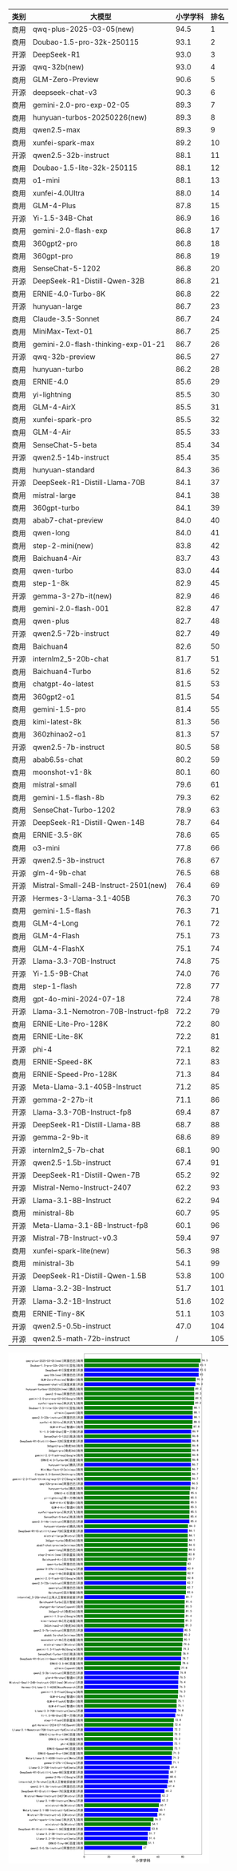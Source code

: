
| 类别 | 大模型                         | 小学学科 | 排名 |
|-----|------------------------------|---------|----|
|商用|qwq-plus-2025-03-05(new)|94.5|1|
|商用|Doubao-1.5-pro-32k-250115|93.1|2|
|开源|DeepSeek-R1|93.0|3|
|开源|qwq-32b(new)|93.0|4|
|商用|GLM-Zero-Preview|90.6|5|
|开源|deepseek-chat-v3|90.3|6|
|商用|gemini-2.0-pro-exp-02-05|89.3|7|
|商用|hunyuan-turbos-20250226(new)|89.3|8|
|商用|qwen2.5-max|89.3|9|
|商用|xunfei-spark-max|89.2|10|
|开源|qwen2.5-32b-instruct|88.1|11|
|商用|Doubao-1.5-lite-32k-250115|88.1|12|
|商用|o1-mini|88.1|13|
|商用|xunfei-4.0Ultra|88.0|14|
|商用|GLM-4-Plus|87.8|15|
|开源|Yi-1.5-34B-Chat|86.9|16|
|商用|gemini-2.0-flash-exp|86.8|17|
|商用|360gpt2-pro|86.8|18|
|商用|360gpt-pro|86.8|19|
|商用|SenseChat-5-1202|86.8|20|
|开源|DeepSeek-R1-Distill-Qwen-32B|86.8|21|
|商用|ERNIE-4.0-Turbo-8K|86.8|22|
|开源|hunyuan-large|86.7|23|
|商用|Claude-3.5-Sonnet|86.7|24|
|商用|MiniMax-Text-01|86.7|25|
|商用|gemini-2.0-flash-thinking-exp-01-21|86.7|26|
|开源|qwq-32b-preview|86.5|27|
|商用|hunyuan-turbo|86.2|28|
|商用|ERNIE-4.0|85.6|29|
|商用|yi-lightning|85.5|30|
|商用|GLM-4-AirX|85.5|31|
|商用|xunfei-spark-pro|85.5|32|
|商用|GLM-4-Air|85.5|33|
|商用|SenseChat-5-beta|85.4|34|
|开源|qwen2.5-14b-instruct|85.4|35|
|商用|hunyuan-standard|84.3|36|
|开源|DeepSeek-R1-Distill-Llama-70B|84.1|37|
|商用|mistral-large|84.1|38|
|商用|360gpt-turbo|84.1|39|
|商用|abab7-chat-preview|84.0|40|
|商用|qwen-long|84.0|41|
|商用|step-2-mini(new)|83.8|42|
|商用|Baichuan4-Air|83.7|43|
|商用|qwen-turbo|83.0|44|
|商用|step-1-8k|82.9|45|
|开源|gemma-3-27b-it(new)|82.9|46|
|商用|gemini-2.0-flash-001|82.8|47|
|商用|qwen-plus|82.7|48|
|开源|qwen2.5-72b-instruct|82.7|49|
|商用|Baichuan4|82.6|50|
|开源|internlm2_5-20b-chat|81.7|51|
|商用|Baichuan4-Turbo|81.6|52|
|商用|chatgpt-4o-latest|81.5|53|
|商用|360gpt2-o1|81.5|54|
|商用|gemini-1.5-pro|81.4|55|
|商用|kimi-latest-8k|81.3|56|
|商用|360zhinao2-o1|81.3|57|
|开源|qwen2.5-7b-instruct|80.5|58|
|商用|abab6.5s-chat|80.2|59|
|商用|moonshot-v1-8k|80.1|60|
|商用|mistral-small|79.6|61|
|商用|gemini-1.5-flash-8b|79.3|62|
|商用|SenseChat-Turbo-1202|78.9|63|
|开源|DeepSeek-R1-Distill-Qwen-14B|78.7|64|
|商用|ERNIE-3.5-8K|78.6|65|
|商用|o3-mini|77.8|66|
|开源|qwen2.5-3b-instruct|76.8|67|
|开源|glm-4-9b-chat|76.5|68|
|开源|Mistral-Small-24B-Instruct-2501(new)|76.4|69|
|开源|Hermes-3-Llama-3.1-405B|76.3|70|
|商用|gemini-1.5-flash|76.3|71|
|商用|GLM-4-Long|76.1|72|
|商用|GLM-4-Flash|75.1|73|
|商用|GLM-4-FlashX|75.1|74|
|开源|Llama-3.3-70B-Instruct|74.8|75|
|开源|Yi-1.5-9B-Chat|74.0|76|
|商用|step-1-flash|72.8|77|
|商用|gpt-4o-mini-2024-07-18|72.4|78|
|开源|Llama-3.1-Nemotron-70B-Instruct-fp8|72.2|79|
|商用|ERNIE-Lite-Pro-128K|72.2|80|
|商用|ERNIE-Lite-8K|72.2|81|
|开源|phi-4|72.1|82|
|商用|ERNIE-Speed-8K|72.1|83|
|商用|ERNIE-Speed-Pro-128K|71.3|84|
|开源|Meta-Llama-3.1-405B-Instruct|71.2|85|
|开源|gemma-2-27b-it|71.1|86|
|开源|Llama-3.3-70B-Instruct-fp8|69.4|87|
|开源|DeepSeek-R1-Distill-Llama-8B|68.7|88|
|开源|gemma-2-9b-it|68.6|89|
|开源|internlm2_5-7b-chat|68.1|90|
|开源|qwen2.5-1.5b-instruct|67.4|91|
|开源|DeepSeek-R1-Distill-Qwen-7B|65.2|92|
|开源|Mistral-Nemo-Instruct-2407|62.2|93|
|开源|Llama-3.1-8B-Instruct|62.2|94|
|商用|ministral-8b|60.7|95|
|开源|Meta-Llama-3.1-8B-Instruct-fp8|60.1|96|
|开源|Mistral-7B-Instruct-v0.3|59.4|97|
|商用|xunfei-spark-lite(new)|56.3|98|
|商用|ministral-3b|54.1|99|
|开源|DeepSeek-R1-Distill-Qwen-1.5B|53.8|100|
|开源|Llama-3.2-3B-Instruct|51.7|101|
|开源|Llama-3.2-1B-Instruct|51.6|102|
|商用|ERNIE-Tiny-8K|51.1|103|
|开源|qwen2.5-0.5b-instruct|47.0|104|
|开源|qwen2.5-math-72b-instruct|/|105|


![lin](../pic/小学学科.png)
